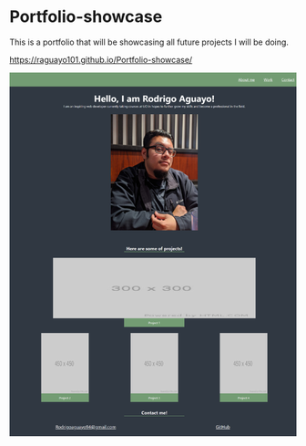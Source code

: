# Portfolio-showcase

This is a portfolio that will be showcasing all future projects I will be doing. 

https://raguayo101.github.io/Portfolio-showcase/

<img src = "images/screenshot.png" alt="photo of me">
